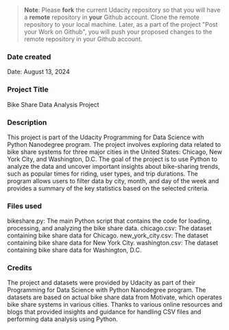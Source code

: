 >**Note**: Please **fork** the current Udacity repository so that you will have a **remote** repository in **your** Github account. Clone the remote repository to your local machine. Later, as a part of the project "Post your Work on Github", you will push your proposed changes to the remote repository in your Github account.

### Date created
Date: August 13, 2024

### Project Title
Bike Share Data Analysis Project


### Description

This project is part of the Udacity Programming for Data Science with Python Nanodegree program. The project involves exploring data related to bike share systems for three major cities in the United States: Chicago, New York City, and Washington, D.C. The goal of the project is to use Python to analyze the data and uncover important insights about bike-sharing trends, such as popular times for riding, user types, and trip durations. The program allows users to filter data by city, month, and day of the week and provides a summary of the key statistics based on the selected criteria.
### Files used

bikeshare.py: The main Python script that contains the code for loading, processing, and analyzing the bike share data.
chicago.csv: The dataset containing bike share data for Chicago.
new_york_city.csv: The dataset containing bike share data for New York City.
washington.csv: The dataset containing bike share data for Washington, D.C.
### Credits

The project and datasets were provided by Udacity as part of their Programming for Data Science with Python Nanodegree program.
The datasets are based on actual bike share data from Motivate, which operates bike share systems in various cities.
Thanks to various online resources and blogs that provided insights and guidance for handling CSV files and performing data analysis using Python.

